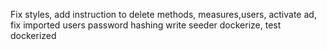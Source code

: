 Fix styles,
add instruction to delete methods, measures,users, activate ad,
fix imported users password hashing
write seeder
dockerize,
test dockerized
